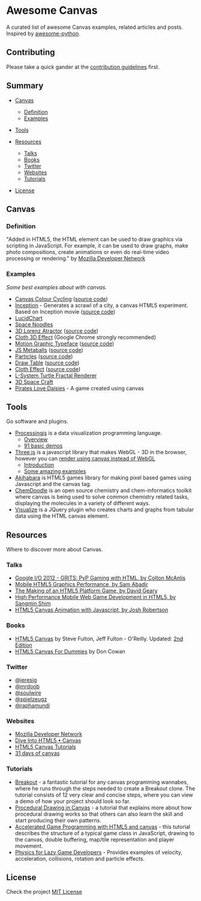 # Awesome Canvas

A curated list of awesome Canvas examples, related articles and posts. Inspired by [awesome-python](https://github.com/vinta/awesome-python).

## Contributing

Please take a quick gander at the [contribution guidelines](https://github.com/raphamorim/awesome-canvas/blob/master/CONTRIBUTING.md) first.

## Summary

- [Canvas](#canvas)
    - [Definition](#definition)
    - [Examples](#examples)

- [Tools](#tools)

- [Resources](#resources)
    - [Talks](#talks)
    - [Books](#books)
    - [Twitter](#twitter)
    - [Websites](#websites)
    - [Tutorials](#tutorials)

- [License](#license)

## Canvas

### Definition

"Added in HTML5, the HTML <canvas> element can be used to draw graphics via scripting in JavaScript. For example, it can be used to draw graphs, make photo compositions, create animations or even do real-time video processing or rendering." by [Mozilla Developer Network](https://developer.mozilla.org/en-US/docs/Web/API/Canvas_API)

### Examples

*Some best examples about with canvas.*

* [Canvas Colour Cycling](http://www.effectgames.com/demos/canvascycle/) ([source code](http://www.effectgames.com/effect/article.psp.html/joe/Old_School_Color_Cycling_with_HTML5))
* [Inception](http://raphamorim.com/canvas-experiments/inception) - Generates a scrawl of a city, a canvas HTML5 experiment. Based on Inception movie ([source code](https://github.com/raphamorim/canvas-experiments))
* [LucidChart](http://www.lucidchart.com/documents/demo)
* [Space Noodles](http://www.spielzeugz.de/html5/space-noodles/)
* [3D Lorenz Atractor](http://cssdeck.com/labs/full/3d-lorenz-atractor) ([source code](http://cssdeck.com/labs/3d-lorenz-atractor))
* [Cloth 3D Effect](http://gyu.que.jp/jscloth/) (Google Chrome strongly recommended)
* [Motion Graphic Typeface](http://codepen.io/ara_node/full/nuJCG/) ([source code](http://codepen.io/ara_node/pen/nuJCG))
* [JS Metaballs](http://cssdeck.com/labs/full/js-metaballs) ([source code](http://cssdeck.com/labs/js-metaballs))
* [Particles](http://codepen.io/pixelgrid/full/ECrKd) ([source code](http://codepen.io/pixelgrid/pen/ECrKd))
* [Draw Table](http://raphamorim.com/canvas-experiments/draw) ([source code](https://github.com/raphamorim/canvas-experiments))
* [Cloth Effect](http://raphamorim.com/canvas-experiments/cloth) ([source code](https://github.com/raphamorim/canvas-experiments))
* [L-System Turtle Fractal Renderer](http://www.kevs3d.co.uk/dev/lsystems/)
* [3D Space Craft](http://07055944295.com/solvalou.php)
* [Pirates Love Daisies](http://www.pirateslovedaisies.com/) - A game created using canvas



## Tools

Go software and plugins.

- [Processingjs](http://ejohn.org/blog/processingjs/) is a data visualization programming language.
    - [Overview](http://ejohn.org/blog/overview-of-processing/)
    - [91 basic demos](http://ejohn.org/apps/processing.js/examples/basic/)
- [Three.js](http://threejs.org/) is a javascript library that makes WebGL - 3D in the browser, however you can [render using canvas instead of WebGL](http://threejs.org/docs/#Reference/Renderers/CanvasRenderer)
    - [Introduction](http://threejs.org/docs/#Manual/Introduction/Creating_a_scene)
    - [Some amazing examples](http://threejs.org/examples/)
- [Akihabara](http://www.kesiev.com/akihabara/) is HTML5 games library for making pixel based games using Javascript and the canvas tag.
- [ChemDoodle](http://web.chemdoodle.com/) is an open source chemistry and chem-informatics toolkit where canvas is being used to solve common chemistry related tasks, displaying the molecules in a variety of different ways.
- [Visualize](https://github.com/filamentgroup/jQuery-Visualize) is a JQuery plugin who creates charts and graphs from tabular data using the HTML canvas element.


## Resources

Where to discover more about Canvas.

### Talks

- [Google I/O 2012 - GRITS: PvP Gaming with HTML, by Colton McAnlis](https://www.youtube.com/watch?v=Prkyd5n0P7k)
- [Mobile HTML5 Graphics Performance, by Sam Abadir](https://www.youtube.com/watch?v=_fBRJgH_c1s)
- [The Making of an HTML5 Platform Game, by David Geary](https://www.youtube.com/watch?v=S256vAqGY6c)
- [High Performance Mobile Web Game Development in HTML5, by Sangmin Shim](https://www.youtube.com/watch?v=T8OCEqM7mqU)
- [HTML5 Canvas Animation with Javascript, by Josh Robertson](https://www.youtube.com/watch?v=sLt9WeyGVEQ)


### Books

- [HTML5 Canvas](http://shop.oreilly.com/product/0636920013327.do) by Steve Fulton, Jeff Fulton - O'Reilly. Updated: [2nd Edition](http://shop.oreilly.com/product/0636920026266.do)
- [HTML5 Canvas For Dummies](http://www.amazon.com/HTML5-Canvas-For-Dummies-Cowan/dp/1118385357) by  Don Cowan

### Twitter

* [@jeresig](https://twitter.com/jeresig)
* [@mrdoob](https://twitter.com/mrdoob)
* [@soulwire](https://twitter.com/soulwire)
* [@spielzeugz](https://twitter.com/spielzeugz)
* [@raphamundi](https://twitter.com/raphamundi)

### Websites

- [Mozilla Developer Network](https://developer.mozilla.org/en-US/docs/Web/API/Canvas_API/Tutorial)
- [Dive Into HTML5 • Canvas](http://diveintohtml5.info/canvas.html)
- [HTML5 Canvas Tutorials](http://www.html5canvastutorials.com/)
- [31 days of canvas](http://creativejs.com/2011/08/31-days-of-canvas-tutorials/)


### Tutorials

- [Breakout](http://billmill.org/static/canvastutorial/) - a fantastic tutorial for any canvas programming wannabes, where he runs through the steps needed to create a Breakout clone. The tutorial consists of 12 very clear and concise steps, where you can view a demo of how your project should look so far.
- [Procedural Drawing in Canvas](http://acko.net/blog/js1k-demo-the-making-of/) - a tutorial that explains more about how procedural drawing works so that others can also learn the skill and start producing their own patterns.
- [Accelerated Game Programming with HTML5 and canvas](http://www.felinesoft.com/blog/index.php/2010/09/accelerated-game-programming-with-html5-and-canvas/) - this tutorial describes the structure of a typical game class in JavaScript, drawing to the canvas, double buffering, map/tile representation and player movement.
- [Physics for Lazy Game Developers](http://labs.skookum.com/demos/barcampclt_physics/) - Provides examples of velocity, acceleration, collisions, rotation and particle effects.


## License

Check the project [MIT License](https://github.com/raphamorim/awesome-canvas/blob/master/LICENSE.md)
